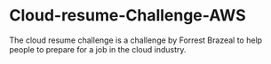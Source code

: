 # Cloud-resume-Challenge-AWS 

The cloud resume challenge is a challenge by Forrest Brazeal to help people to prepare for a job in the cloud industry. 
